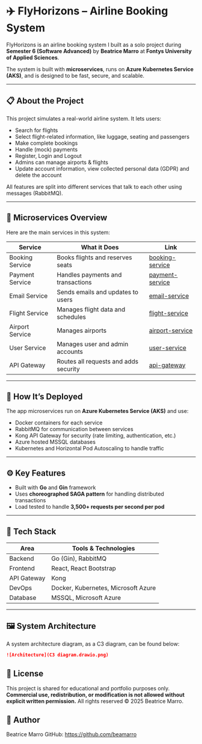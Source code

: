 # ✈️ FlyHorizons – Airline Booking System

FlyHorizons is an airline booking system I built as a solo project during **Semester 6 (Software Advanced)** by **Beatrice Marro** at **Fontys University of Applied Sciences**.

The system is built with **microservices**, runs on **Azure Kubernetes Service (AKS)**, and is designed to be fast, secure, and scalable.

---

## 📋 About the Project

This project simulates a real-world airline system. It lets users:
- Search for flights
- Select flight-related information, like luggage, seating and passengers
- Make complete bookings
- Handle (mock) payments
- Register, Login and Logout
- Admins can manage airports & flights
- Update account information, view collected personal data (GDPR) and delete the account

All features are split into different services that talk to each other using messages (RabbitMQ).

---

## 🧱 Microservices Overview

Here are the main services in this system:

| Service | What it Does | Link |
|--------|---------------|------|
| Booking Service | Books flights and reserves seats | [booking-service](https://github.com/beamarro/flyhorizons-booking-service) |
| Payment Service | Handles payments and transactions | [payment-service](https://github.com/beamarro/flyhorizons-payment-service) |
| Email Service | Sends emails and updates to users | [email-service](https://github.com/beamarro/flyhorizons-email-service) |
| Flight Service | Manages flight data and schedules | [flight-service](https://github.com/beamarro/flyhorizons-flight-service) |
| Airport Service | Manages airports | [airport-service](https://github.com/beamarro/flyhorizons-airport-service) |
| User Service | Manages user and admin accounts | [user-service](https://github.com/beamarro/flyhorizons-user-service) |
| API Gateway | Routes all requests and adds security | [api-gateway](https://github.com/beamarro/flyhorizons-api-gateway) |

---

## 🚀 How It’s Deployed

The app microservices run on **Azure Kubernetes Service (AKS)** and use:
- Docker containers for each service
- RabbitMQ for communication between services
- Kong API Gateway for security (rate limiting, authentication, etc.)
- Azure hosted MSSQL databases
- Kubernetes and Horizontal Pod Autoscaling to handle traffic

---

## ⚙️ Key Features

- Built with **Go** and **Gin** framework
- Uses **choreographed SAGA pattern** for handling distributed transactions
- Load tested to handle **3,500+ requests per second per pod**

---

## 🧰 Tech Stack

| Area        | Tools & Technologies |
|-------------|----------------------|
| Backend     | Go (Gin), RabbitMQ   |
| Frontend    | React, React Bootstrap |
| API Gateway | Kong                 |
| DevOps      | Docker, Kubernetes, Microsoft Azure |
| Database    | MSSQL, Microsoft Azure           |

---

## 🖼️ System Architecture

A system architecture diagram, as a C3 diagram, can be found below:

```markdown
![Architecture](C3 diagram.drawio.png)
```

## 📄 License
This project is shared for educational and portfolio purposes only.
**Commercial use, redistribution, or modification is not allowed without explicit written permission.**
All rights reserved © 2025 Beatrice Marro.

## 👤 Author
Beatrice Marro
GitHub: https://github.com/beamarro
